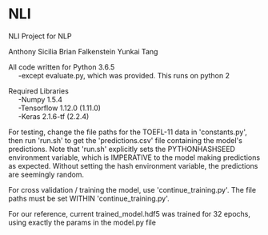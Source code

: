 # NLI
NLI Project for NLP

Anthony Sicilia
Brian Falkenstein
Yunkai Tang

All code written for Python 3.6.5  
&nbsp;&nbsp;&nbsp;&nbsp;&nbsp;-except evaluate.py, which was provided. This runs on python 2

Required Libraries  
&nbsp;&nbsp;&nbsp;&nbsp;&nbsp;-Numpy 1.5.4  
&nbsp;&nbsp;&nbsp;&nbsp;&nbsp;-Tensorflow 1.12.0 (1.11.0)  
&nbsp;&nbsp;&nbsp;&nbsp;&nbsp;-Keras 2.1.6-tf (2.2.4)
	
For testing, change the file paths for the TOEFL-11 data in 'constants.py', then run 'run.sh' to get the 'predictions.csv' file containing the model's predictions. Note that 'run.sh' explicitly sets the PYTHONHASHSEED environment variable, which is IMPERATIVE to the model making predictions as expected. Without setting the hash environment variable, the predictions are seemingly random.  

For cross validation / training the model, use 'continue_training.py'. The file paths must be set WITHIN 'continue_training.py'. 

For our reference, current trained_model.hdf5 was trained for 32 epochs, using exactly the params in the model.py file

